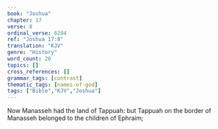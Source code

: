 ```yaml
---
book: "Joshua"
chapter: 17
verse: 8
ordinal_verse: 6284
ref: "Joshua 17:8"
translation: "KJV"
genre: "History"
word_count: 20
topics: []
cross_references: []
grammar_tags: [contrast]
thematic_tags: [names-of-god]
tags: ["Bible","KJV","Joshua"]
---
```

Now Manasseh had the land of Tappuah: but Tappuah on the border of Manasseh belonged to the children of Ephraim;
